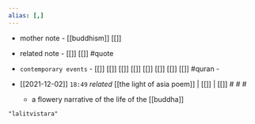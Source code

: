 ```yaml
---
alias: [,]
---
```

- mother note - [[buddhism]] [[]]
- related note - [[]] [[]] #quote 
- `contemporary events` - [[]] [[]] [[]] [[]] [[]] [[]] [[]] [[]] #quran - 

- [[2021-12-02]]  `18:49` _related_ [[the light of asia poem]] | [[]] | [[]] # # #
	- a flowery narrative of the life of the [[buddha]]

```query
"lalitvistara"
```